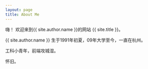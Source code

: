```yaml
---
layout: page
title: About Me
---
```


<p class="message">
  嗨！ 欢迎来到{{ site.author.name }}的网站 {{ site.title }}。
</p>

{{ site.author.name }} 生于1991年初夏，09年大学至今，一直在杭州。

工科小青年，前端攻城湿。

怀旧。